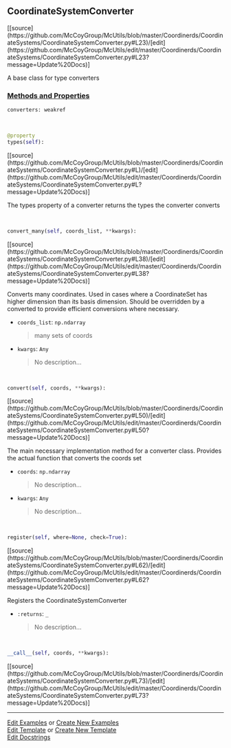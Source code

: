 ## <a id="McUtils.Coordinerds.CoordinateSystems.CoordinateSystemConverter.CoordinateSystemConverter">CoordinateSystemConverter</a> 
<div class="docs-source-link" markdown="1">
[[source](https://github.com/McCoyGroup/McUtils/blob/master/Coordinerds/CoordinateSystems/CoordinateSystemConverter.py#L23)/[edit](https://github.com/McCoyGroup/McUtils/edit/master/Coordinerds/CoordinateSystems/CoordinateSystemConverter.py#L23?message=Update%20Docs)]
</div>

A base class for type converters

<div class="collapsible-section">
 <div class="collapsible-section collapsible-section-header" markdown="1">
 
### <a class="collapse-link" data-toggle="collapse" href="#methods">Methods and Properties</a> <a class="float-right" data-toggle="collapse" href="#methods"><i class="fa fa-chevron-down"></i></a>

 </div>
 <div class="collapsible-section collapsible-section-body collapse" id="methods" markdown="1">

```python
converters: weakref
```
<a id="McUtils.Coordinerds.CoordinateSystems.CoordinateSystemConverter.CoordinateSystemConverter.types" class="docs-object-method">&nbsp;</a> 
```python
@property
types(self): 
```
<div class="docs-source-link" markdown="1">
[[source](https://github.com/McCoyGroup/McUtils/blob/master/Coordinerds/CoordinateSystems/CoordinateSystemConverter.py#L)/[edit](https://github.com/McCoyGroup/McUtils/edit/master/Coordinerds/CoordinateSystems/CoordinateSystemConverter.py#L?message=Update%20Docs)]
</div>

The types property of a converter returns the types the converter converts

<a id="McUtils.Coordinerds.CoordinateSystems.CoordinateSystemConverter.CoordinateSystemConverter.convert_many" class="docs-object-method">&nbsp;</a> 
```python
convert_many(self, coords_list, **kwargs): 
```
<div class="docs-source-link" markdown="1">
[[source](https://github.com/McCoyGroup/McUtils/blob/master/Coordinerds/CoordinateSystems/CoordinateSystemConverter.py#L38)/[edit](https://github.com/McCoyGroup/McUtils/edit/master/Coordinerds/CoordinateSystems/CoordinateSystemConverter.py#L38?message=Update%20Docs)]
</div>

Converts many coordinates. Used in cases where a CoordinateSet has higher dimension
        than its basis dimension. Should be overridden by a converted to provide efficient conversions
        where necessary.
- `coords_list`: `np.ndarray`
    >many sets of coords
- `kwargs`: `Any`
    >No description...

<a id="McUtils.Coordinerds.CoordinateSystems.CoordinateSystemConverter.CoordinateSystemConverter.convert" class="docs-object-method">&nbsp;</a> 
```python
convert(self, coords, **kwargs): 
```
<div class="docs-source-link" markdown="1">
[[source](https://github.com/McCoyGroup/McUtils/blob/master/Coordinerds/CoordinateSystems/CoordinateSystemConverter.py#L50)/[edit](https://github.com/McCoyGroup/McUtils/edit/master/Coordinerds/CoordinateSystems/CoordinateSystemConverter.py#L50?message=Update%20Docs)]
</div>

The main necessary implementation method for a converter class.
        Provides the actual function that converts the coords set
- `coords`: `np.ndarray`
    >No description...
- `kwargs`: `Any`
    >No description...

<a id="McUtils.Coordinerds.CoordinateSystems.CoordinateSystemConverter.CoordinateSystemConverter.register" class="docs-object-method">&nbsp;</a> 
```python
register(self, where=None, check=True): 
```
<div class="docs-source-link" markdown="1">
[[source](https://github.com/McCoyGroup/McUtils/blob/master/Coordinerds/CoordinateSystems/CoordinateSystemConverter.py#L62)/[edit](https://github.com/McCoyGroup/McUtils/edit/master/Coordinerds/CoordinateSystems/CoordinateSystemConverter.py#L62?message=Update%20Docs)]
</div>

Registers the CoordinateSystemConverter
- `:returns`: `_`
    >No description...

<a id="McUtils.Coordinerds.CoordinateSystems.CoordinateSystemConverter.CoordinateSystemConverter.__call__" class="docs-object-method">&nbsp;</a> 
```python
__call__(self, coords, **kwargs): 
```
<div class="docs-source-link" markdown="1">
[[source](https://github.com/McCoyGroup/McUtils/blob/master/Coordinerds/CoordinateSystems/CoordinateSystemConverter.py#L73)/[edit](https://github.com/McCoyGroup/McUtils/edit/master/Coordinerds/CoordinateSystems/CoordinateSystemConverter.py#L73?message=Update%20Docs)]
</div>

 </div>
</div>




___

[Edit Examples](https://github.com/McCoyGroup/McUtils/edit/gh-pages/ci/examples/McUtils/Coordinerds/CoordinateSystems/CoordinateSystemConverter/CoordinateSystemConverter.md) or 
[Create New Examples](https://github.com/McCoyGroup/McUtils/new/gh-pages/?filename=ci/examples/McUtils/Coordinerds/CoordinateSystems/CoordinateSystemConverter/CoordinateSystemConverter.md) <br/>
[Edit Template](https://github.com/McCoyGroup/McUtils/edit/gh-pages/ci/docs/McUtils/Coordinerds/CoordinateSystems/CoordinateSystemConverter/CoordinateSystemConverter.md) or 
[Create New Template](https://github.com/McCoyGroup/McUtils/new/gh-pages/?filename=ci/docs/templates/McUtils/Coordinerds/CoordinateSystems/CoordinateSystemConverter/CoordinateSystemConverter.md) <br/>
[Edit Docstrings](https://github.com/McCoyGroup/McUtils/edit/master/Coordinerds/CoordinateSystems/CoordinateSystemConverter.py#L23?message=Update%20Docs)